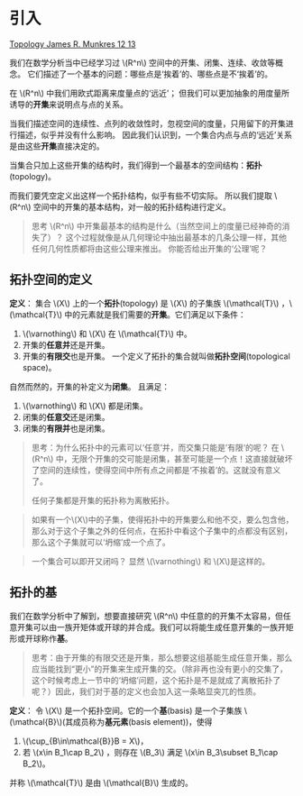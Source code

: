 # 引入

[Topology James R. Munkres 12 13](../Introduction.md#参考资料)

我们在数学分析当中已经学习过 \\(R^n\\) 空间中的开集、闭集、连续、收敛等概念。
它们描述了一个基本的问题：哪些点是‘挨着’的、哪些点是不‘挨着’的。

在 \\(R^n\\) 中我们用欧式距离来度量点的‘远近’；
但我们可以更加抽象的用度量所诱导的**开集**来说明点与点的关系。

当我们描述空间的连续性、点列的收敛性时，忽视空间的度量，只用留下的开集进行描述，似乎并没有什么影响。
因此我们认识到，一个集合内点与点的‘远近’关系是由这些**开集**直接决定的。

当集合只加上这些开集的结构时，我们得到一个最基本的空间结构：**拓扑**(topology)。

而我们要凭空定义出这样一个拓扑结构，似乎有些不切实际。
所以我们提取 \\(R^n\\) 空间中的开集的基本结构，对一般的拓扑结构进行定义。

> 思考 \\(R^n\\) 中开集最基本的结构是什么（当然空间上的度量已经神奇的消失了）？
> 这个过程就像是从几何理论中抽出最基本的几条公理一样，其他任何几何性质都将由这些公理来推出。
> 你能否给出开集的‘公理’呢？

## 拓扑空间的定义

**定义**：    集合 \\(X\\) 上的一个**拓扑**(topology) 是 \\(X\\) 的子集族 \\(\mathcal{T}\\) ，\\(\mathcal{T}\\) 中的元素就是我们需要的**开集**。它们满足以下条件：
1. \\(\varnothing\\) 和 \\(X\\) 在 \\(\mathcal{T}\\) 中。
2. 开集的**任意并**还是开集。
3. 开集的**有限交**也是开集。
一个定义了拓扑的集合就叫做**拓扑空间**(topological space)。

自然而然的，开集的补定义为**闭集**。
且满足：
1. \\(\varnothing\\) 和 \\(X\\) 都是闭集。
2. 闭集的**任意交**还是闭集。
3. 闭集的**有限并**也是闭集。

> 思考：为什么拓扑中的元素可以‘任意’并，而交集只能是’有限‘的呢？
> 在 \\(R^n\\) 中，无限个开集的交可能是闭集，甚至可能是一个点！这直接就破坏了空间的连续性，使得空间中所有点之间都是‘不挨着’的。这就没有意义了。
> 
> 任何子集都是开集的拓扑称为离散拓扑。

> 如果有一个\\(X\\)中的子集，使得拓扑中的开集要么和他不交，要么包含他，那么对于这个子集之外的任何点，在拓扑中看这个子集中的点都没有区别，那么这个子集就可以‘坍缩’成一个点了。

> 一个集合可以即开又闭吗？
> 显然 \\(\varnothing\\) 和 \\(X\\)是这样的。


## 拓扑的基

我们在数学分析中了解到，想要直接研究 \\(R^n\\) 中任意的的开集不太容易，但任意开集可以由一族开矩体或开球的并合成。我们可以将能生成任意开集的一族开矩形或开球称作**基**。

> 思考：由于开集的有限交还是开集，那么想要这组基能生成任意开集，那么应当能找到“更小”的开集来生成开集的交。（除非再也没有更小的交集了，这个时候考虑上一节中的‘坍缩’问题，这个拓扑是不是就成了离散拓扑了呢？）因此，我们对于基的定义也会加入这一条略显突兀的性质。

**定义**：    令 \\(X\\) 是一个拓扑空间。它的一个**基**(basis) 是一个子集族 \\(\mathcal{B}\\)(其成员称为**基元素**(basis element))，使得
1. \\(\cup_{B\in\mathcal{B}}B = X\\)，
2. 若 \\(x\in B_1\cap B_2\\) ，则存在 \\(B_3\\) 满足 \\(x\in B_3\subset B_1\cap B_2\\)。

并称 \\(\mathcal{T}\\) 是由 \\(\mathcal{B}\\) 生成的。

